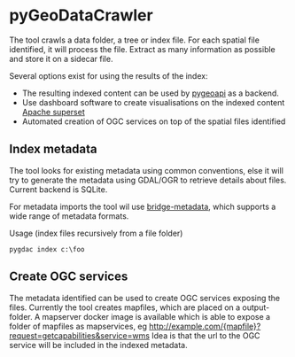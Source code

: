 # pyGeoDataCrawler

The tool crawls a data folder, a tree or index file. For each spatial file identified, it will process the file. Extract as many information as possible and store it on a sidecar file. 

Several options exist for using the results of the index:

- The resulting indexed content can be used by [pygeoapi](http://pygeoapi.io) as a backend.
- Use dashboard software to create visualisations on the indexed content [Apache superset](https://superset.apache.org/)
- Automated creation of OGC services on top of the spatial files identified

## Index metadata

The tool looks for existing metadata using common conventions, else it will try to generate the metadata 
using GDAL/OGR to retrieve details about files. Current backend is SQLite.

For metadata imports the tool wil use [bridge-metadata](https://github.com/pvgenuchten/bridge-metadata), which supports a wide range of metadata formats. 

Usage (index files recursively from a file folder)

```
pygdac index c:\foo
```

## Create OGC services

The metadata identified can be used to create OGC services exposing the files. Currently the tool creates mapfiles, which are placed on a output-folder.
A mapserver docker image is available which is able to expose a folder of mapfiles as mapservices, eg http://example.com/{mapfile}?request=getcapabilities&service=wms
Idea is that the url to the OGC service will be included in the indexed metadata.
